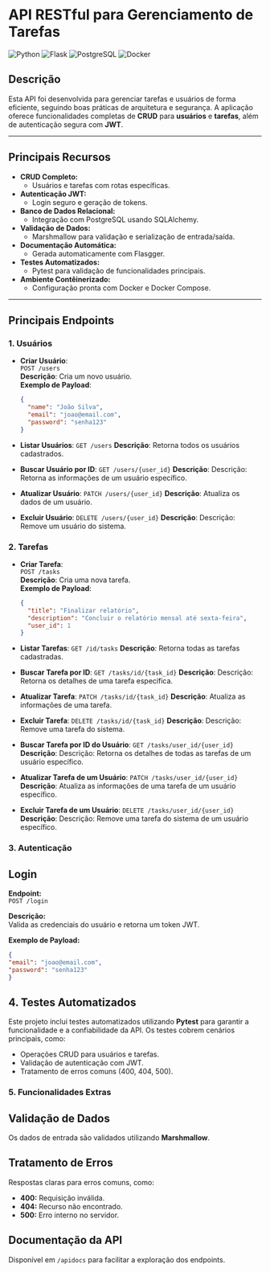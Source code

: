 # **API RESTful para Gerenciamento de Tarefas**

![Python](https://img.shields.io/badge/python-v3.11-blue)
![Flask](https://img.shields.io/badge/flask-v3.0.3-lightblue)
![PostgreSQL](https://img.shields.io/badge/postgresql-v12-green)
![Docker](https://img.shields.io/badge/docker-ready-important)

## **Descrição**

Esta API foi desenvolvida para gerenciar tarefas e usuários de forma eficiente, seguindo boas práticas de arquitetura e
segurança. A aplicação oferece funcionalidades completas de **CRUD** para **usuários** e **tarefas**, além de
autenticação segura com **JWT**.

---

## **Principais Recursos**

- **CRUD Completo:**
    - Usuários e tarefas com rotas específicas.
- **Autenticação JWT:**
    - Login seguro e geração de tokens.
- **Banco de Dados Relacional:**
    - Integração com PostgreSQL usando SQLAlchemy.
- **Validação de Dados:**
    - Marshmallow para validação e serialização de entrada/saída.
- **Documentação Automática:**
    - Gerada automaticamente com Flasgger.
- **Testes Automatizados:**
    - Pytest para validação de funcionalidades principais.
- **Ambiente Contêinerizado:**
    - Configuração pronta com Docker e Docker Compose.

---

## **Principais Endpoints**

### **1. Usuários**

- **Criar Usuário**:  
  `POST /users`  
  **Descrição**: Cria um novo usuário.  
  **Exemplo de Payload**:
  ```json
  {
    "name": "João Silva",
    "email": "joao@email.com",
    "password": "senha123"
  }
  ```

- **Listar Usuários**:
  `GET /users`
  **Descrição**: Retorna todos os usuários cadastrados.

- **Buscar Usuário por ID**:
  `GET /users/{user_id}`
  **Descrição**: Descrição: Retorna as informações de um usuário específico.

- **Atualizar Usuário**:
  `PATCH /users/{user_id}`
  **Descrição**: Atualiza os dados de um usuário.

- **Excluir Usuário**:
  `DELETE /users/{user_id}`
  **Descrição**: Descrição: Remove um usuário do sistema.

### **2. Tarefas**

- **Criar Tarefa**:  
  `POST /tasks`  
  **Descrição**: Cria uma nova tarefa.  
  **Exemplo de Payload**:
  ```json
  {
    "title": "Finalizar relatório",
    "description": "Concluir o relatório mensal até sexta-feira",
    "user_id": 1
  }
  ```

- **Listar Tarefas**:
  `GET /id/tasks`
  **Descrição**: Retorna todas as tarefas cadastradas.

- **Buscar Tarefa por ID**:
  `GET /tasks/id/{task_id}`
  **Descrição**: Descrição: Retorna os detalhes de uma tarefa específica.

- **Atualizar Tarefa**:
  `PATCH /tasks/id/{task_id}`
  **Descrição**: Atualiza as informações de uma tarefa.

- **Excluir Tarefa**:
  `DELETE /tasks/id/{task_id}`
  **Descrição**: Descrição: Remove uma tarefa do sistema.

- **Buscar Tarefa por ID do Usuário**:
  `GET /tasks/user_id/{user_id}`
  **Descrição**: Descrição: Retorna os detalhes de todas as tarefas de um usuário específico.

- **Atualizar Tarefa de um Usuário**:
  `PATCH /tasks/user_id/{user_id}`
  **Descrição**: Atualiza as informações de uma tarefa de um usuário específico.

- **Excluir Tarefa de um Usuário**:
  `DELETE /tasks/user_id/{user_id}`
  **Descrição**: Descrição: Remove uma tarefa do sistema de um usuário específico.

### **3. Autenticação**

## Login

**Endpoint:**  
`POST /login`

**Descrição:**  
Valida as credenciais do usuário e retorna um token JWT.

**Exemplo de Payload:**

  ```json
  {
  "email": "joao@email.com",
  "password": "senha123"
}
  ```

## **4. Testes Automatizados**

Este projeto inclui testes automatizados utilizando **Pytest** para garantir a funcionalidade e a confiabilidade da API.
Os testes cobrem cenários principais, como:

- Operações CRUD para usuários e tarefas.
- Validação de autenticação com JWT.
- Tratamento de erros comuns (400, 404, 500).

### **5. Funcionalidades Extras**

## Validação de Dados

Os dados de entrada são validados utilizando **Marshmallow**.

## Tratamento de Erros

Respostas claras para erros comuns, como:

- **400:** Requisição inválida.
- **404:** Recurso não encontrado.
- **500:** Erro interno no servidor.

## Documentação da API

Disponível em `/apidocs` para facilitar a exploração dos endpoints.